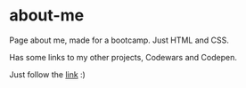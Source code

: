 # about-me

Page about me, made for a bootcamp. Just HTML and CSS.

Has some links to my other projects, Codewars and Codepen.

Just follow the [link](https://nataphilips.github.io/about-me/) :)
